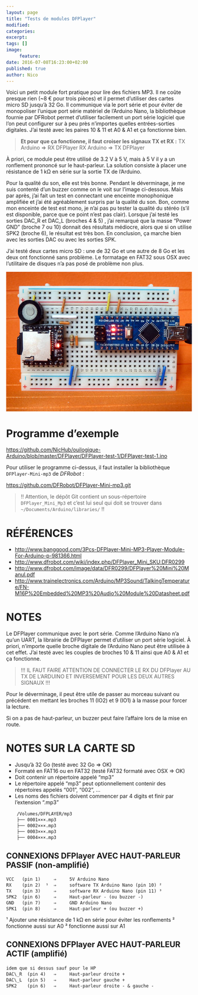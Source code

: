 ```yaml
---
layout: page
title: "Tests de modules DFPlayer"
modified:
categories:
excerpt:
tags: []
image:
     feature:
date: 2016-07-08T16:23:00+02:00
published: true
author: Nico
---
```



Voici un petit module fort pratique pour lire des fichiers MP3. Il ne coûte presque rien (~8 € pour trois pièces) et il permet d’utiliser des cartes micro SD jusqu’à 32 Go. Il communique via le port série et pour éviter de monopoliser l’unique port série matériel de l’Arduino Nano, la bibliothèque fournie par DFRobot permet d’utiliser facilement un port série logiciel que l’on peut configurer sur à peu près n’importes quelles entrées-sorties digitales. J’ai testé avec les paires 10 & 11 et A0 & A1 et ça fonctionne bien.

> **Et pour que ça fonctionne, il faut croiser les signaux TX et RX :**
> TX Arduino ⇒ RX DFPlayer
> RX Arduino ⇒ TX DFPlayer


À priori, ce module peut être utilisé de 3.2 V à 5 V, mais à 5 V il y a un ronflement prononcé sur le haut-parleur. La solution consiste à placer une résistance de 1 kΩ en série sur la sortie TX de l’Arduino.

Pour la qualité du son, elle est très bonne. Pendant le déverminage, je me suis contenté d’un buzzer comme on le voit sur l’image ci-dessous. Mais par après, j’ai fait un test en connectant une enceinte monophonique amplifiée et j’ai été agréablement surpris par la qualité du son. Bon, comme mon enceinte de test est mono, je n’ai pas pu tester la qualité du stéréo (s’il est disponible, parce que ce point n’est pas clair). Lorsque j’ai testé les sorties DAC\_R et DAC\_L (broches 4 & 5) , j’ai remarqué que la masse “Power GND” (broche 7 ou 10) donnait des résultats médiocre, alors que si on utilise SPK2 (broche 6), le résultat est très bon. En conclusion, ça marche bien avec les sorties DAC ou avec les sorties SPK.

J’ai testé deux cartes micro SD : une de 32 Go et une autre de 8 Go et les deux ont fonctionné sans problème. Le formatage en FAT32 sous OSX avec l’utilitaire de disques n’a pas posé de problème non plus.

![...](/files/2016-07-08-tests_DFPlayer/images/2016-07-08-tests_DFPlayer_001_lowres.jpg)


# Programme d’exemple

<https://github.com/NicHub/ouilogique-Arduino/blob/master/DFPlayer/DFPlayer-test-1/DFPlayer-test-1.ino>

Pour utiliser le programme ci-dessus, il faut installer la bibliothèque `DFPlayer-Mini-mp3` de *DFRobot* :

<https://github.com/DFRobot/DFPlayer-Mini-mp3.git>

> !! Attention, le dépôt Git contient un sous-répertoire `DFPlayer_Mini_Mp3` et c’est lui seul qui doit se trouver dans `~/Documents/Arduino/libraries/` !!



# RÉFÉRENCES
- <http://www.banggood.com/3Pcs-DFPlayer-Mini-MP3-Player-Module-For-Arduino-p-981366.html>
- <http://www.dfrobot.com/wiki/index.php/DFPlayer_Mini_SKU:DFR0299>
- <http://www.dfrobot.com/image/data/DFR0299/DFPlayer%20Mini%20Manul.pdf>
- <http://www.trainelectronics.com/Arduino/MP3Sound/TalkingTemperature/FN-M16P%20Embedded%20MP3%20Audio%20Module%20Datasheet.pdf>

# NOTES

Le DFPlayer communique avec le port série. Comme l’Arduino Nano n’a qu’un UART, la librairie de DFPlayer permet d’utiliser un port série logiciel. À priori, n’importe quelle broche digitale de l’Arduino Nano peut être utilisée à cet effet. J’ai testé avec les couples de broches 10 & 11 ainsi que A0 & A1 et ça fonctionne.

> !!! IL FAUT FAIRE ATTENTION DE CONNECTER LE RX DU DFPlayer AU TX DE L’ARDUINO ET INVERSEMENT POUR LES DEUX AUTRES SIGNAUX !!!

Pour le déverminage, il peut être utile de passer au morceau suivant ou précédent en mettant les broches 11 (IO2) et 9 (IO1) à la masse pour forcer la lecture.

Si on a pas de haut-parleur, un buzzer peut faire l’affaire lors de la mise en route.


# NOTES SUR LA  CARTE SD

- Jusqu’à 32 Go (testé avec 32 Go ⇒ OK)
- Formaté en FAT16 ou en FAT32 (testé FAT32 formaté avec OSX ⇒ OK)
- Doit contenir un répertoire appelé “mp3”
- Le répertoire appelé “mp3” peut optionnellement contenir des répertoires appelés “001”, “002”, ...
- Les noms des fichiers doivent commencer par 4 digits et finir par l’extension “.mp3”

~~~
	/Volumes/DFPLAYER/mp3
	├── 0001×××.mp3
	├── 0002×××.mp3
	├── 0003×××.mp3
	├── 0004×××.mp3
~~~

## CONNEXIONS DFPlayer AVEC HAUT-PARLEUR PASSIF (non-amplifié)

	VCC   (pin 1)     ⇒     5V Arduino Nano
	RX    (pin 2)  ¹  ⇒     software TX Arduino Nano (pin 10) ²
	TX    (pin 3)     ⇒     software RX Arduino Nano (pin 11) ³
	SPK2  (pin 6)     ⇒     Haut-parleur - (ou buzzer -)
	GND   (pin 7)     ⇒     GND Arduino Nano
	SPK1  (pin 8)     ⇒     Haut-parleur + (ou buzzer +)

¹ Ajouter une résistance de 1 kΩ en série pour éviter les ronflements
² fonctionne aussi sur A0
³ fonctionne aussi sur A1

## CONNEXIONS DFPlayer AVEC HAUT-PARLEUR ACTIF (amplifié)

	idem que si dessus sauf pour le HP
	DAC\_R  (pin 4)   ⇒     Haut-parleur droite +
	DAC\_L  (pin 5)   ⇒     Haut-parleur gauche +
	SPK2    (pin 6)   ⇒     Haut-parleur droite - & gauche -

